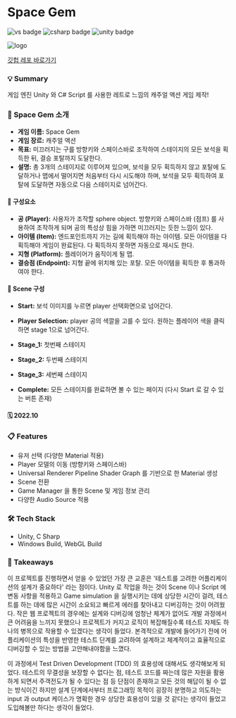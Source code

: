 # Space Gem


![vs badge](https://img.shields.io/badge/VisualStudio-5C2D91?style=flat-square&logo=VisualStudio)
![csharp badge](https://img.shields.io/badge/C_Sharp-239120?style=flat-square&logo=CSharp&logoColor=white)
![unity badge](https://img.shields.io/badge/Unity-ffffff?style=flat-square&logo=Unity&logoColor=black)

![logo](https://user-images.githubusercontent.com/89679621/208043866-09ea8336-d5bd-47b8-b653-e8bfadff7237.jpeg)

[깃헙 레포 바로가기](https://github.com/EarthlyZ9/SpaceGem.git)



### 💡 Summary
게임 엔진 Unity 와 C# Script 를 사용한 레트로 느낌의 캐주얼 액션 게임 제작!


### 👀 Space Gem 소개
* __게임 이름:__ Space Gem
* __게임 장르:__ 캐주얼 액션
* __목표:__ 미끄러지는 구를 방향키와 스페이스바로 조작하여 스테이지의 모든 보석을 획득한 뒤, 결승 포탈까지 도달한다.
* __설명:__ 총 3개의 스테이지로 이루어져 있으며, 보석을 모두 획득하지 않고 포탈에 도달하거나 맵에서 떨어지면 처음부터 다시 시도해야 하며, 보석을 모두 획득하여 포탈에 도달하면 자동으로 다음 스테이지로 넘어간다.

#### 💎 구성요소


* __공 (Player):__ 사용자가 조작할 sphere object. 방향키와 스페이스바 (점프) 를 사용하여 조작하게 되며 공의 특성상 힘을 가하면 미끄러지는 듯한 느낌이 있다.
* __아이템 (Item):__ 엔드포인트까지 가는 길에 획득해야 하는 아이템. 모든 아이템을 다 획득해야 게임이 완료된다. 다 획득하지 못하면 자동으로 재시도 한다.
* __지형 (Platform):__ 플레이어가 움직이게 될 맵.
* __결승점 (Endpoint):__ 지형 끝에 위치해 있는 포탈. 모든 아이템을 획득한 후 통과하여야 한다.


#### 💎 Scene 구성


* __Start:__ 보석 이미지를 누르면 player 선택화면으로 넘어간다.

* __Player Selection:__ player 공의 색깔을 고를 수 있다. 원하는 플레이어 색을 클릭하면 stage 1으로 넘어간다.

* __Stage_1:__ 첫번째 스테이지

* __Stage_2:__ 두번째 스테이지

* __Stage_3:__ 세번째 스테이지

* __Complete:__ 모든 스테이지를 완료하면 볼 수 있는 페이지 (다시 Start 로 갈 수 있는 버튼 존재)



#### 🗓 2022.10

### 📋 Features
* 유저 선택 (다양한 Material 적용)
* Player 모델의 이동 (방향키와 스페이스바)
* Universal Renderer Pipeline Shader Graph 를 기반으로 한 Material 생성
* Scene 전환
* Game Manager 을 통한 Scene 및 게임 정보 관리
* 다양한 Audio Source 적용

### 🛠 Tech Stack
* Unity, C Sharp
* Windows Build, WebGL Build


### 📌 Takeaways
이 프로젝트를 진행하면서 얻을 수 있었던 가장 큰 교훈은 '테스트를 고려한 어플리케이션의 설계가 중요하다' 라는 점이다.
Unity 로 작업을 하는 것이 Scene 이나 Script 에 변동 사항을 적용하고 Game simulation 을 실행시키는 데에 상당한 시간이 걸려,
테스트를 하는 데에 많은 시간이 소요되고 빠르게 에러를 찾아내고 디버깅하는 것이 어려웠다. 작은 웹 프로젝트의 경우에는
설계와 디버깅에 엄청난 체계가 없어도 개발 과정에서 큰 어려움을 느끼지 못했으나 프로젝트가 커지고 로직이 복잡해질수록 
테스트 자체도 하나의 병목으로 작용할 수 있겠다는 생각이 들었다. 본격적으로 개발에 들어가기 전에 어플리케이션의 특성을 반영한
테스트 단계를 고려하여 설계하고 체계적이고 효율적으로 디버깅할 수 있는 방법을 고안해내야함을 느꼈다. 

이 과정에서 Test Driven Development (TDD) 의 효용성에 대해서도 생각해보게 되었다. 
테스트의 무결성을 보장할 수 없다는 점, 테스트 코드를 짜는데 많은 자원을 활용하게 되면서 주객전도가 될 수 있다는 점 등 
단점이 존재하고 모든 것의 해답이 될 수 없는 방식이긴 하지만 설계 단계에서부터 프로그래밍 목적이 굉장히 분명하고 
의도하는 input 과 output 케이스가 명확한 경우 상당한 효용성이 있을 것 같다는 생각이 들었고 도입해볼만 하다는
생각이 들었다.


